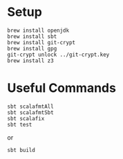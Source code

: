 # Setup

```shell
brew install openjdk
brew install sbt
brew install git-crypt
brew install gpg
git-crypt unlock ../git-crypt.key
brew install z3
```

# Useful Commands

```shell
sbt scalafmtAll
sbt scalafmtSbt
sbt scalafix
sbt test
```

or

```shell
sbt build
```

